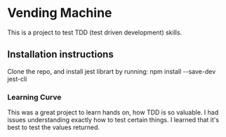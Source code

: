 # Vending Machine

This is a project to test TDD (test driven development) skills.

## Installation instructions

Clone the repo, and install jest librart by running:
npm install --save-dev jest-cli

### Learning Curve

This was a great project to learn hands on, how TDD is so valuable.
I had issues understanding exactly how to test certain things. I learned that it's best to test the values returned.
